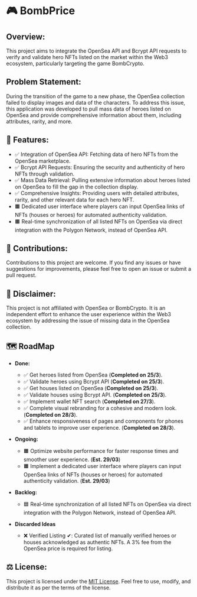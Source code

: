 # 🎮 BombPrice

## Overview:
This project aims to integrate the OpenSea API and Bcrypt API requests to verify and validate hero NFTs listed on the market within the Web3 ecosystem, particularly targeting the game BombCrypto.

## Problem Statement:
During the transition of the game to a new phase, the OpenSea collection failed to display images and data of the characters. To address this issue, this application was developed to pull mass data of heroes listed on OpenSea and provide comprehensive information about them, including attributes, rarity, and more.

## 🚀  Features:
- ✅ Integration of OpenSea API: Fetching data of hero NFTs from the OpenSea marketplace.
- ✅ Bcrypt API Requests: Ensuring the security and authenticity of hero NFTs through validation.
- ✅ Mass Data Retrieval: Pulling extensive information about heroes listed on OpenSea to fill the gap in the collection display.
- ✅ Comprehensive Insights: Providing users with detailed attributes, rarity, and other relevant data for each hero NFT.
- 🟧 Dedicated user interface where players can input OpenSea links of NFTs (houses or heroes) for automated authenticity validation.
- 🟧 Real-time synchronization of all listed NFTs on OpenSea via direct integration with the Polygon Network, instead of OpenSea API.

## 🤝  Contributions:
Contributions to this project are welcome. If you find any issues or have suggestions for improvements, please feel free to open an issue or submit a pull request.

## 📝  Disclaimer:
This project is not affiliated with OpenSea or BombCrypto. It is an independent effort to enhance the user experience within the Web3 ecosystem by addressing the issue of missing data in the OpenSea collection.

## 🗺️ RoadMap
- **Done:**
  - ✅ Get heroes listed from OpenSea (**Completed on 25/3**).
  - ✅ Validate heroes using Bcrypt API (**Completed on 25/3**).
  - ✅ Get houses listed on OpenSea (**Completed on 25/3**).
  - ✅ Validate houses using Bcrypt API. (**Completed on 25/3**).
  - ✅ Implement wallet NFT search (**Completed on 27/3**).
  - ✅ Complete visual rebranding for a cohesive and modern look. (**Completed on 28/3**).
  - ✅ Enhance responsiveness of pages and components for phones and tablets to improve user experience. (**Completed on 28/3**).

- **Ongoing:**
  - 🟧 Optimize website performance for faster response times and smoother user experience. (**Est. 29/03**)
  - 🟧 Implement a dedicated user interface where players can input OpenSea links of NFTs (houses or heroes) for automated authenticity validation. (**Est. 29/03**)

- **Backlog:**
  - 🟦 Real-time synchronization of all listed NFTs on OpenSea via direct integration with the Polygon Network, instead of OpenSea API.

- **Discarded Ideas**
  - ❌ Verified Listing ✔: Curated list of manually verified heroes or houses acknowledged as authentic NFTs. A 3% fee from the OpenSea price is required for listing. 

## ⚖️ License:
This project is licensed under the [MIT License](LICENSE). Feel free to use, modify, and distribute it as per the terms of the license.
